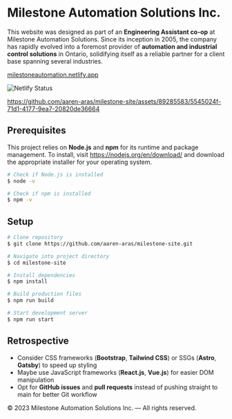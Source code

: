 # Milestone Automation Solutions Inc. 
This website was designed as part of an **Engineering Assistant co-op** at Milestone Automation Solutions. Since its inception in 2005, the company has rapidly evolved into a foremost provider of **automation and industrial control solutions** in Ontario, solidifying itself as a reliable partner for a client base spanning several industries.

[milestoneautomation.netlify.app](https://milestoneautomation.netlify.app/)

![Netlify Status](https://api.netlify.com/api/v1/badges/94615e46-7f1a-47a8-90a3-7a7b11110db0/deploy-status)

https://github.com/aaren-aras/milestone-site/assets/89285583/5545024f-71d1-4177-9ea7-20820de36664

## Prerequisites
This project relies on **Node.js** and **npm** for its runtime and package management. To install, visit https://nodejs.org/en/download/ and download the appropriate installer for your operating system. 

```bash
# Check if Node.js is installed
$ node -v

# Check if npm is installed
$ npm -v
```

## Setup
```bash
# Clone repository 
$ git clone https://github.com/aaren-aras/milestone-site.git

# Navigate into project directory
$ cd milestone-site

# Install dependencies
$ npm install

# Build production files
$ npm run build

# Start development server 
$ npm run start
```

## Retrospective
 - Consider CSS frameworks (**Bootstrap**, **Tailwind CSS**) or SSGs (**Astro**, **Gatsby**) to speed up styling
 - Maybe use JavaScript frameworks (**React.js**, **Vue.js**) for easier DOM manipulation
 - Opt for **GitHub issues** and **pull requests** instead of pushing straight to main for better Git workflow

© 2023 Milestone Automation Solutions Inc. — All rights reserved.
